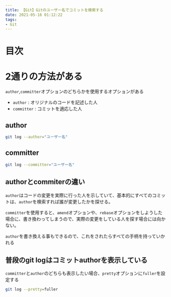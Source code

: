 ```yaml
---
title: 【Git】Gitのユーザー名でコミットを検索する
date: 2021-05-16 01:12:22
tags:
- Git
---
```

# 目次
<!-- toc -->
<!-- more -->

# 2通りの方法がある
`author`,`committer`オプションのどちらかを使用するオプションがある

- `author` : オリジナルのコードを記述した人
- `committer` : コミットを適応した人

## author
```bash
git log --author="ユーザー名"
```

## committer 
```bash
git log --committer="ユーザー名"
```

## authorとcommiterの違い
`author`はコードの変更を実際に行った人を示していて、基本的にすべてのコミットは、`author`を検索すれば誰が変更したかを探せる。

`committer`を使用すると、`amend`オプションや、`rebase`オプションをしようした場合に、書き換わってしまうので、実際の変更をしている人を探す場合には向かない。

`author`を書き換える事もできるので、これをされたらすべての手柄を持っていかれる

## 普段のgit logはコミットauthorを表示している
`committer`と`author`のどちらも表示したい場合、`pretty`オプションに`fuller`を設定する

```bash
git log --pretty=fuller
```
